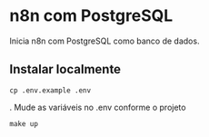 # n8n com PostgreSQL

Inicia n8n com PostgreSQL como banco de dados.

## Instalar localmente

```
cp .env.example .env
```

. Mude as variáveis no .env conforme o projeto

```
make up
```
